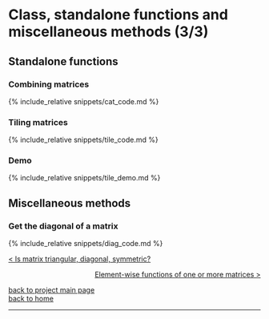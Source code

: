 # Class, standalone functions and miscellaneous methods (3/3)
## Standalone functions
### Combining matrices
{% include_relative snippets/cat_code.md %}

### Tiling matrices
{% include_relative snippets/tile_code.md %}
### Demo
{% include_relative snippets/tile_demo.md %}

## Miscellaneous methods
### Get the diagonal of a matrix
{% include_relative snippets/diag_code.md %}

[< Is matrix triangular, diagonal, symmetric?](./class_and_standalone_functions_2.md)

<div style="text-align: right">
<a href="https://matt-a-bennett.github.io/numpy_from_scratch/elwise_function.html">Element-wise functions of one or more matrices ></a>
</div>

[back to project main page](./numpy_from_scratch.md)\
[back to home](../index.md)

---
<script src="https://utteranc.es/client.js"
        repo="Matt-A-Bennett/Matt-A-Bennett.github.io"
        issue-term="https://matt-a-bennett.github.io/numpy_from_scratch/class_and_standalone_functions_3.html"
        theme="github-light"
        crossorigin="anonymous"
        async>
</script>

